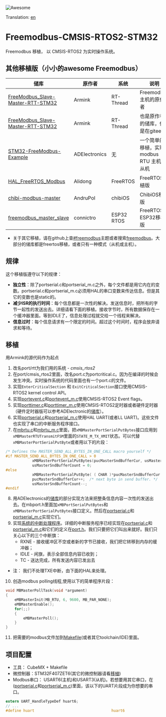 ![Awesome](https://cdn.rawgit.com/sindresorhus/awesome/d7305f38d29fed78fa85652e3a63e154dd8e8829/media/badge.svg)

Translation: [en](./README.md)

# Freemodbus-CMSIS-RTOS2-STM32

Freemodbus 移植， 以 CMSIS-RTOS2 为实时操作系统。

## 其他移植版（小小的awesome Freemodbus）

| 储库                                                                                             | 原作者        | 系统       | 说明                                      |
|--------------------------------------------------------------------------------------------------|---------------|------------|-------------------------------------------|
| [FreeModbus_Slave-Master-RTT-STM32](https://github.com/armink/FreeModbus_Slave-Master-RTT-STM32) | Armink        | RT-Thread  | Freemodbus主机的原作者                    |
| [FreeModbus_Slave-Master-RTT-STM32](https://gitee.com/Armink/FreeModbus_Slave-Master-RTT-STM32)  | Armink        | RT-Thread  | 也是原作者的储库，但是在gitee             |
| [STM32-FreeModbus-Example](https://github.com/ADElectronics/STM32-FreeModbus-Example)            | ADElectronics | 无         | 一个简单的移植，实现modbus RTU 主机和从机 |
| [HAL_FreeRTOS_Modbus](https://github.com/Alidong/HAL_FreeRTOS_Modbus)                            | Alidong       | FreeRTOS   | FreeRTOS移植版                            |
| [chibi-modbus-master](https://github.com/AndruPol/chibi-modbus-master)                           | AndruPol      | chibiOS    | ChibiOS移植版                             |
| [freemodbus_master_slave](https://github.com/connictro/freemodbus_master_slave)                  | connictro     | ESP32 RTOS | FreeRTOS ESP32移植版                      |

* 关于其它移植，请在github上查[#freemodbus](https://github.com/topics/freemodbus)主题或者搜索[freemodbus](https://github.com/search?q=freemodbus)。大部分的储库都是freertos移植，或者只有一种模式（从机或主机）。

## 规律
这个移植版遵守以下的规律：
- **独立性**：除了portserial.c和portserial_m.c之外，每个文件都是用它内在的变数。portserial.c和portserial_m.c必须用HAL的串口变数来传达信息。但是其它的变数也是static的。
- **减少ISR的执行时间**：每个信息都是一次性的解决。发送信息时，把所有的字节一起性的发送出去。详细请看下面的移植。接收字节时，所有数据保存在一个缓冲器里面。等到IDLE了，信息处理过程就交给一个线程来解决。
- **信息过时**：每个信息请求有一个限定的时间。超过这个时间时，程序会放弃请求和等待。

## 移植

用Armink的源代码作为起点

1. 改名port/rtt为我们用的系统 - *cmsis_rtos2*
2. 在port/cmsis_rtos2里面，改名port.c为portcritical.c。因为在编译的时候会发生冲突。实时操作系统的代码里面也有一个port.c的文件。
3. 实现`EnterCriticalSection` 和 `ExitCriticalSection`接口使用CMSIS-RTOS2 kernel control API。
4. 实现[portevent.c](Middlewares/Third_Party/FreeModbus/port/cmsis_rtos2/portevent.c)和[portevent_m.c](Middlewares/Third_Party/FreeModbus/port/cmsis_rtos2/portevent_m.c)使用CMSIS-RTOS2 Event flags。
5. 实现[porttimer.c](Middlewares/Third_Party/FreeModbus/port/cmsis_rtos2/porttimer.c)和[porttimer_m.c](Middlewares/Third_Party/FreeModbus/port/cmsis_rtos2/porttimer_m.c)使用CMSIS-RTOS2定时器或者硬件定时器（硬件定时器版可以参考ADElectronic的[储库](https://github.com/ADElectronics/STM32-FreeModbus-Example/blob/master/F401_MASTER_RTU/Middlewares/FreeModbus/port/porttimer_m.c)）。
6.  实现[portserial.c](Middlewares/Third_Party/FreeModbus/port/cmsis_rtos2/portserial.c)和[portserial_m.c](Middlewares/Third_Party/FreeModbus/port/cmsis_rtos2/portserial_m.c)使用HAL UART(或者LL UART)。这些文件也实现了串口的中断服务程序接口。
7.  在[mbrtu.c](Middlewares/Third_Party/FreeModbus/modbus/rtu/mbrtu.c)和[mbrtu_m.c](Middlewares/Third_Party/FreeModbus/modbus/rtu/mbrtu_m.c)里面，把`xMBMasterPortSerialPutBytes`接口应用到`xMBMasterRTUTransmitFSM`里面的`STATE_M_TX_XMIT`状态。可以代替`xMBMasterPortSerialPutByte`或者用以下的片段：
```c
/* Defines the MASTER_SEND_ALL_BYTES_IN_ONE_CALL macro yourself */
#if MASTER_SEND_ALL_BYTES_IN_ONE_CALL > 0
			xMBMasterPortSerialPutBytes(pucMasterSndBufferCur, usMasterSndBufferCount);
			usMasterSndBufferCount = 0;
#else
            xMBMasterPortSerialPutByte( ( CHAR )*pucMasterSndBufferCur );
            pucMasterSndBufferCur++;  /* next byte in send buffer. */
            usMasterSndBufferCount--;
#endif
```
8.  用ADElectronics的[储库](https://github.com/ADElectronics/STM32-FreeModbus-Example)的部分实现方法来把整条信息内容一次性的发送出去。在mbport.h里面加`xMBPortSerialPutBytes`和`xMBMasterPortSerialPutBytes`接口定义。然后在[portserial.c](Middlewares/Third_Party/FreeModbus/port/cmsis_rtos2/portserial.c)和[portserial_m.c](Middlewares/Third_Party/FreeModbus/port/cmsis_rtos2/portserial_m.c)实现它们。
9.  实现[系统的中断处理程序](Core/Src/stm32f4xx_it.c)。详细的中断服务程序已经实现在[portserial.c](Middlewares/Third_Party/FreeModbus/port/cmsis_rtos2/portserial.c)和[portserial_m.c](Middlewares/Third_Party/FreeModbus/port/cmsis_rtos2/portserial_m.c)和它们的定义在[port.h](Middlewares/Third_Party/FreeModbus/port/port.h)。我们只要把它们叫出来就好。我们只关心以下的三个中断旗：
    - RXNE - 接收缓冲区不空或者新的字节已接收，我们把它转移到内存的缓冲器；
    - IDLE - 闲旗，表示全部信息内容已收到；
    - TC - 送达完成，所有发送内容已发出去
* 注： 我们不处理TXE中断，由下面的HAL来处理。
10.  创造modbus polling线程,使用以下的简单程序片段：
```c
void MBMasterPollTask(void *argument)
{
    eMBMasterInit(MB_RTU, 6, 9600, MB_PAR_NONE);
    eMBMasterEnable();
    for(;;)
    {
        eMBMasterPoll();
    }
}
```

11. 把需要的modbus文件加到[Makefile](Makefile)(或者其它toolchain/IDE)里面。

## 项目配置

- 工具： CubeMX + Makefile
- 微控制器：STM32F407ZET6(其它的微控制器请看[移植](#移植))
- Modbus串口： USART6(主机)和USART3(从机)。若想要用其它串口，在([portserial.c](Middlewares/Third_Party/FreeModbus/port/cmsis_rtos2/portserial.c)和[portserial_m.c](Middlewares/Third_Party/FreeModbus/port/cmsis_rtos2/portserial_m.c))里面，该以下的UART片段成为你想要的串口。
```c
extern UART_HandleTypeDef huart6;
// ...
#define huart                                   huart6
```

